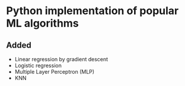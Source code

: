 # Python implementation of popular ML algorithms

## Added
- Linear regression by gradient descent
- Logistic regression
- Multiple Layer Perceptron (MLP)
- KNN
